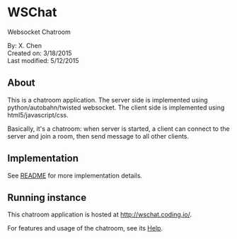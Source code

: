 # WSChat 
Websocket Chatroom

By: X. Chen  
Created on: 3/18/2015  
Last modified: 5/12/2015  


About 
------

This is a chatroom application. The server side is implemented using python/autobahn/twisted websocket. The client side is implemented using html5/javascript/css.

Basically, it's a chatroom: when server is started, a client can connect to the server and join a room, then send message to all other clients. 

Implementation
------

See <a href="https://github.com/chenx/wschat/blob/master/README">README</a> for more implementation details.

Running instance
------

This chatroom application is hosted at <a href="http://wschat.coding.io/">http://wschat.coding.io/</a>.

For features and usage of the chatroom, see its <a href="http://wschat.coding.io/en/help.html">Help</a>.

